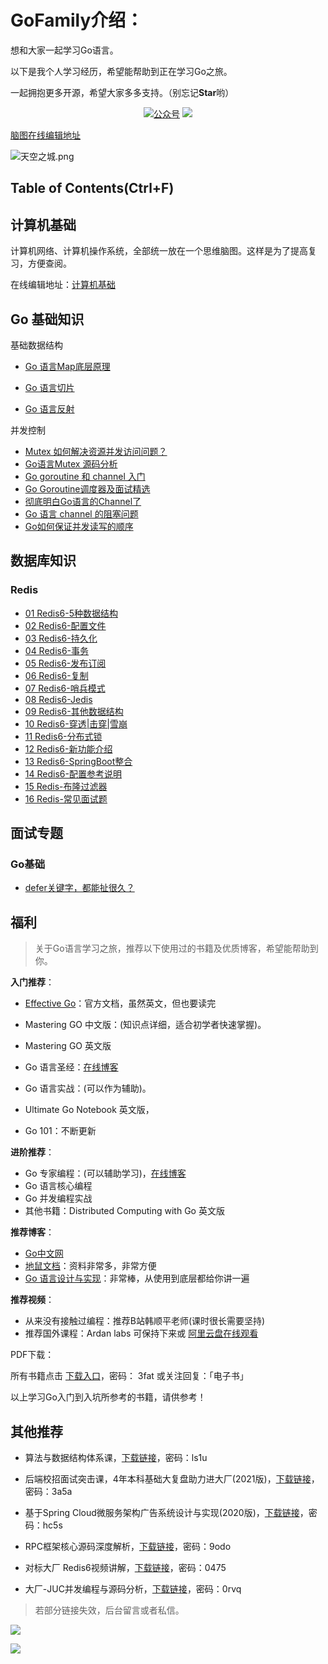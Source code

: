 # GoFamily介绍：
想和大家一起学习Go语言。

以下是我个人学习经历，希望能帮助到正在学习Go之旅。

一起拥抱更多开源，希望大家多多支持。（别忘记**Star**哟）

<p align="center">
  <a href="#公众号"><img src="https://img.shields.io/badge/%E5%85%AC%E4%BC%97%E5%8F%B7-metashops-lightgrey.svg" alt="公众号"></a>
  <a href="https://blog.csdn.net/realize_dream?spm=1001.2100.3001.5343"><img src="https://img.shields.io/badge/CSDN-博客-critical"></a>
</p>


[脑图在线编辑地址](https://www.processon.com/view/link/61d69f7f07912973ef0fa690)

![天空之城.png](http://tva1.sinaimg.cn/large/006FuVcvgy1gy424phfqqj30s32127je.jpg)



## Table of Contents(Ctrl+F)

## 计算机基础

计算机网络、计算机操作系统，全部统一放在一个思维脑图。这样是为了提高复习，方便查阅。

在线编辑地址：[计算机基础](https://www.processon.com/view/link/620e0e86079129799619067a)

## Go 基础知识

基础数据结构

* [Go 语言Map底层原理](https://blog.csdn.net/realize_dream/article/details/121999836?spm=1001.2014.3001.5501)
* [Go 语言切片](https://blog.csdn.net/realize_dream/article/details/121952796?spm=1001.2014.3001.5501)

* [Go 语言反射](https://blog.csdn.net/realize_dream/article/details/121940315?spm=1001.2014.3001.5501)

并发控制

* [Mutex 如何解决资源并发访问问题？](https://mp.weixin.qq.com/s?__biz=MzUyODgxNzM0Nw==&amp;mid=2247484323&amp;idx=1&amp;sn=264afadcf4ca1092d891f076c5e200e9&amp;chksm=fa6bce0fcd1c4719c1b92c4827b03488b982d424f43a9508c45eca86499e9564ecfbd5694bce&token=1599394794&lang=zh_CN#rd)
* [Go语言Mutex 源码分析](https://mp.weixin.qq.com/s?__biz=MzUyODgxNzM0Nw==&amp;mid=2247484304&amp;idx=1&amp;sn=63f463b4d143377d1b1540e99f8cc22d&amp;chksm=fa6bce3ccd1c472a8eedf4a34a43891a38729e2c50460f01aab5826001149003fc1ab91bb1d4&token=1360817128&lang=zh_CN#rd)
* [Go goroutine 和 channel 入门](https://blog.csdn.net/realize_dream/article/details/121710134?spm=1001.2014.3001.5501)
* [Go Goroutine调度器及面试精选](https://mp.weixin.qq.com/s?__biz=MzUyODgxNzM0Nw==&amp;mid=2247484244&amp;idx=1&amp;sn=a281424fa74d96e4a16ed256983fbad6&amp;chksm=fa6bcef8cd1c47ee16b628ae3296182c8d5e66a7bb98e39f5c0eabe6e2c0dca811113fb6129e&token=468025259&lang=zh_CN#rd)
* [彻底明白Go语言的Channel了](https://mp.weixin.qq.com/s?__biz=MzUyODgxNzM0Nw==&amp;mid=2247484271&amp;idx=1&amp;sn=39d42387e9a14ac7a378970e7123b3b0&amp;chksm=fa6bcec3cd1c47d533e2cfa15c51b359d812e4c338f9452daa7ec2ce7902b799ba4e3d846276&token=468025259&lang=zh_CN#rd)
* [Go 语言 channel 的阻塞问题](https://mp.weixin.qq.com/s?__biz=MzUyODgxNzM0Nw==&amp;mid=2247484283&amp;idx=1&amp;sn=c3de19c27e585a417bd224f92783c48b&amp;chksm=fa6bced7cd1c47c189f99283ce6fe9564c92a5e1f7ba4a28fe224394afb3e9c81167c3f5f246&token=468025259&lang=zh_CN#rd)
* [Go如何保证并发读写的顺序](https://mp.weixin.qq.com/s?__biz=MzUyODgxNzM0Nw==&amp;mid=2247484292&amp;idx=1&amp;sn=2727821035f7ee6b1a21c5feff816a7d&amp;chksm=fa6bce28cd1c473e863afd4add7b54750d77ebb5b08efc5aead897222a0d70c114afa4a90bbc&token=1208516942&lang=zh_CN#rd)



## 数据库知识

### Redis

* [01 Redis6-5种数据结构](https://github.com/metashops/GoFamily/blob/main/does/Redis/01%20Redis6-5%E7%A7%8D%E6%95%B0%E6%8D%AE%E7%BB%93%E6%9E%84.md)
* [02 Redis6-配置文件](https://github.com/metashops/GoFamily/blob/main/does/Redis/02%20Redis6-%E9%85%8D%E7%BD%AE%E6%96%87%E4%BB%B6.md)
* [03 Redis6-持久化](https://github.com/metashops/GoFamily/blob/main/does/Redis/03%20Redis6-%E6%8C%81%E4%B9%85%E5%8C%96.md)
* [04 Redis6-事务](https://github.com/metashops/GoFamily/blob/main/does/Redis/04%20Redis6-%E4%BA%8B%E5%8A%A1.md)
* [05 Redis6-发布订阅](https://github.com/metashops/GoFamily/blob/main/does/Redis/05%20Redis6-%E5%8F%91%E5%B8%83%E8%AE%A2%E9%98%85.md)
* [06 Redis6-复制](https://github.com/metashops/GoFamily/blob/main/does/Redis/06%20Redis6-%E5%A4%8D%E5%88%B6.md)
* [07 Redis6-哨兵模式](https://github.com/metashops/GoFamily/blob/main/does/Redis/07%20Redis6-%E5%93%A8%E5%85%B5%E6%A8%A1%E5%BC%8F.md)
* [08 Redis6-Jedis](https://github.com/metashops/GoFamily/blob/main/does/Redis/08%20Redis6-Jedis.md)
* [09 Redis6-其他数据结构](https://github.com/metashops/GoFamily/blob/main/does/Redis/09%20Redis6-%E5%85%B6%E4%BB%96%E6%95%B0%E6%8D%AE%E7%BB%93%E6%9E%84.md)
* [10 Redis6-穿透|击穿|雪崩](https://github.com/metashops/GoFamily/blob/main/does/Redis/10%20Redis6-%E7%A9%BF%E9%80%8F%7C%E5%87%BB%E7%A9%BF%7C%E9%9B%AA%E5%B4%A9.md)
* [11 Redis6-分布式锁](https://github.com/metashops/GoFamily/blob/main/does/Redis/11%20Redis6-%E5%88%86%E5%B8%83%E5%BC%8F%E9%94%81.md)
* [12 Redis6-新功能介绍](https://github.com/metashops/GoFamily/blob/main/does/Redis/12%20Redis6-%E6%96%B0%E5%8A%9F%E8%83%BD%E4%BB%8B%E7%BB%8D.md)
* [13 Redis6-SpringBoot整合](https://github.com/metashops/GoFamily/blob/main/does/Redis/13%20Redis6-SpringBoot%E6%95%B4%E5%90%88.md)
* [14 Redis6-配置参考说明](https://github.com/metashops/GoFamily/blob/main/does/Redis/14%20Redis6-%E9%85%8D%E7%BD%AE%E5%8F%82%E8%80%83%E8%AF%B4%E6%98%8E.md)
* [15 Redis-布隆过滤器](https://github.com/metashops/GoFamily/blob/main/does/Redis/15%20Redis-%E5%B8%83%E9%9A%86%E8%BF%87%E6%BB%A4%E5%99%A8.md)
* [16 Redis-常见面试题](https://github.com/metashops/GoFamily/blob/main/does/Redis/16%20Redis-%E5%B8%B8%E8%A7%81%E9%9D%A2%E8%AF%95%E9%A2%98.md)



## 面试专题

### Go基础

* [defer关键字，都能扯很久？](https://mp.weixin.qq.com/s?__biz=MzUyODgxNzM0Nw==&amp;mid=2247484225&amp;idx=1&amp;sn=f41838df530ce9b920f6a180f164b3aa&amp;chksm=fa6bceedcd1c47fb0b103c9dc6fe0364a8e79b0a5658c45d8bab52ad8f72c7214f23758539a7&token=612778377&lang=zh_CN#rd)



## 福利

> 关于Go语言学习之旅，推荐以下使用过的书籍及优质博客，希望能帮助到你。

**入门推荐**：

* [Effective Go](https://golang.google.cn/doc/effective_go.html)：官方文档，虽然英文，但也要读完

* Mastering GO 中文版：(知识点详细，适合初学者快速掌握)。
* Mastering GO 英文版
* Go 语言圣经：[在线博客](https://www.topgoer.cn/docs/gopl-zh/gopl-zh-1d29qo5qbk3js)
* Go 语言实战：(可以作为辅助)。
* Ultimate Go Notebook 英文版，
* Go 101：不断更新

**进阶推荐**：

* Go 专家编程：(可以辅助学习)，[在线博客](https://www.topgoer.cn/docs/gozhuanjia/gogfjhk)
* Go 语言核心编程
* Go 并发编程实战
* 其他书籍：Distributed Computing with Go 英文版

**推荐博客**：

* [Go中文网](http://c.biancheng.net/golang/)
* [地鼠文档](https://www.topgoer.cn/)：资料非常多，非常方便
* [Go 语言设计与实现](https://draveness.me/golang/)：非常棒，从使用到底层都给你讲一遍

**推荐视频**：

* 从来没有接触过编程：推荐B站韩顺平老师(课时很长需要坚持)
* 推荐国外课程：Ardan labs 可保持下来或 [阿里云盘在线观看](https://www.aliyundrive.com/s/ZNWXUhVVKxr)

PDF下载：

所有书籍点击 [下载入口](https://pan.baidu.com/s/1n3YQPU1baIkWhfExJIj0tg)，密码： 3fat      或关注回复：「电子书」

以上学习Go入门到入坑所参考的书籍，请供参考！



## 其他推荐

* 算法与数据结构体系课，[下载链接](https://pan.baidu.com/s/1t6lbcsU_N1iXotcm7Zoz4g)，密码：ls1u 
* 后端校招面试突击课，4年本科基础大复盘助力进大厂(2021版)，[下载链接](https://pan.baidu.com/s/1Av95FA22i-t4uzI2i9zZtw)，密码：3a5a

* 基于Spring Cloud微服务架构广告系统设计与实现(2020版)，[下载链接](https://pan.baidu.com/s/1U2oQNt1XmK2M79VsOmemLw)，密码：hc5s
* RPC框架核心源码深度解析，[下载链接](https://pan.baidu.com/s/1TQz5xc8sX6uVsngpwBQz9A)，密码：9odo
* 对标大厂 Redis6视频讲解，[下载链接](https://pan.baidu.com/s/1N2Af0V18EfoOFy6mN1bwhA)，密码：0475
* 大厂-JUC并发编程与源码分析，[下载链接](https://pan.baidu.com/s/1J_V1i_FAxdH9uVs6kbcJHQ)，密码：0rvq 

> 若部分链接失效，后台留言或者私信。

![](https://images.weserv.nl/?url=https://article.biliimg.com/bfs/article/113334bfc50d6a52e4a38e87c74c43a8c9f0685a.png)



  <a name="公众号"></a>

![](http://ww1.sinaimg.cn/large/006FuVcvgy1gv0vb8cmr3j60by0by74s02.jpg)

